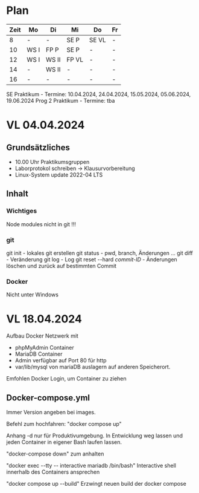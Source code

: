 # Plan

|Zeit|Mo|Di|Mi|Do|Fr|
| ----- | ----- | ----- | ----- | ----- | ----- |
| 8  | -    |     - | SE P | SE VL | - |
| 10 | WS I | FP P  | SE P | - | - |
| 12 | WS I | WS II | FP VL| - | - |
| 14 | -    | WS II | -    | - | - |
| 16 | -    | -     | -    | - | - |

SE Praktikum - Termine: 10.04.2024, 24.04.2024, 15.05.2024, 05.06.2024, 19.06.2024
Prog 2 Praktikum - Termine: tba


# VL 04.04.2024
## Grundsätzliches
- 10.00 Uhr Praktikumsgruppen
- Laborprotokol schreiben -> Klausurvorbereitung
- Linux-System update 2022-04 LTS

## Inhalt
### Wichtiges
Node modules nicht in git !!!

### git
git init - lokales git erstellen
git status - pwd, branch, Änderungen ...
git diff - Veränderung
git log - Log
git reset --hard *commit-ID* - Änderungen löschen und zurück auf bestimmten Commit

### Docker
Nicht unter Windows

# VL 18.04.2024

Aufbau Docker Netzwerk mit
- phpMyAdmin Container
- MariaDB Container
- Admin verfügbar auf Port 80 für http
- var/lib/mysql von mariaDB auslagern auf anderen Speicherort.

Emfohlen Docker Login, um Container zu ziehen

## Docker-compose.yml
Immer Version angeben bei images.

Befehl zum hochfahren: "docker compose up"

Anhang -d nur für Produktivumgebung. In Entwicklung weg lassen und jeden Container in eigener Bash laufen lassen.

"docker-compose down" zum anhalten

"docker exec --tty -- interactive mariadb /bin/bash" Interactive shell innerhalb des Containers ansprechen

"docker compose up --build" Erzwingt neuen build der docker compose